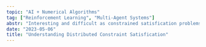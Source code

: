 ```yaml
---
topic: "AI + Numerical Algorithms"
tag: ["Reinforcement Learning", "Multi-Agent Systems"]
abstr: "Interesting and difficult as constrained satisfication problems are, we still want to explore them in distributed synario. "
date: "2023-05-06"
title: "Understanding Distributed Constraint Satisfication"
---
```

